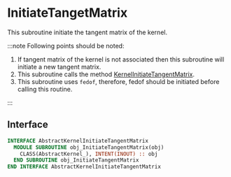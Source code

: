 # InitiateTangetMatrix

This subroutine initiate the tangent matrix of the kernel.

:::note
Following points should be noted:

1. If tangent matrix of the kernel is not associated then this subroutine will initiate a new tangent matrix.
2. This subroutine calls the method [KernelInitiateTangentMatrix](./KernelInitiateTangentMatrix.md).
3. This subroutine uses `fedof`, therefore, fedof should be initiated before calling this routine.

:::

## Interface

```fortran
INTERFACE AbstractKernelInitiateTangentMatrix
  MODULE SUBROUTINE obj_InitiateTangentMatrix(obj)
    CLASS(AbstractKernel_), INTENT(INOUT) :: obj
  END SUBROUTINE obj_InitiateTangentMatrix
END INTERFACE AbstractKernelInitiateTangentMatrix
```
